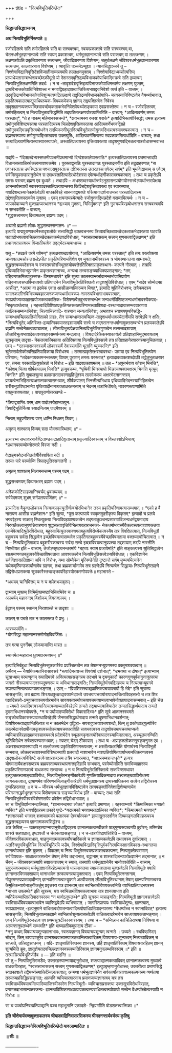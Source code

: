 +++
title = "नित्यविभूतिपरिच्छेदः"

+++


**सिद्धान्तसिद्धाञ्जनम्**

**अथ नित्यविभूतिर्निरूप्यते ॥**

 रजोरहितत्वे सति तमोरहितत्वे सति वा सत्त्ववत्त्वम्, स्वयम्प्रकाशत्वे सति सत्त्ववत्त्वम् वा, चेतनधर्मभूतज्ञानान्यत्वे सति स्वयम् प्रकाशत्वम्, धर्मभूतज्ञानान्यत्वे सति पराक्त्वम् वा तल्लक्षणम् । लक्षणत्रयेऽति प्रकृतिवारणाय सत्यन्तम्, जीवादिवारणाय विशेप्यम्; चतुर्थलक्षणे जीवेश्वरधर्मभूतज्ञानवारणाय सत्यन्तम्, कालवारणाय विशेष्यम् । व्यावृत्तिः पञ्चमेऽप्यूह्या । न्यायसिद्धाञ्जने तु –निश्शेषाविद्यानिवृत्तिदेशविजातीयान्यस्वमपि तल्लक्षणमुक्तम् । निश्शेषाविद्याध्वम्सोत्पत्तिम् प्रत्याधेयतासम्बन्धेनावच्छेदकीभूतो यो देशस्तदवृत्तिद्रव्यविभाजकोपाधिमद्भिन्नत्वे सति द्रव्यत्वम् नित्यविभूतिलक्षणमिति तदर्थः । न च -तादृशदेशवृत्तिद्रव्यविभाजकोपाधिमत्त्वमेव लक्षणम् युक्तम्,
द्रव्यविभाजकोपाधिनिवेशाच्च न भगवद्विग्रहादावव्याप्तिरित्यभावद्वयनिवेशो व्यर्थ इति – वाच्यम् । तदवृत्तिद्रव्यविभाजकोपाधिशून्यत्वघटितलक्षणे तद्वृत्तिद्रव्यविभाजकोपाधि- मत्त्वस्यानिविष्टत्वेन वैयर्थ्याभावात्, प्रकृतित्वकालत्वाद्युपाधिपञ्चक-विषयकमेकम् ज्ञानम् तद्व्यक्तित्वेन निवेश्य तादृशज्ञानव्यक्त्यवच्छिन्नावच्छेदकताकभेदनिवेशवैयर्थ्यशङ्काया एवाप्रसक्तेश्च । न च – रजोरहितत्वम् तमोरहितत्वम् च नित्यविभूतावसिद्धमिति तद्घटितलक्षणयोरव्याप्तिरिति – वाच्यम्; \*आदित्यवर्णम् तमसः परस्तात्\*, \*ते ह नाकम् महिमानस्सचन्ते\*, \*क्षयन्तमस्य रजसः पराके\* इत्यादिभिस्तयोस्सिद्धेः; तमस इत्यस्य तमोगुणविशिष्टपरतया परस्तादित्यस्य भिन्नदेशवृत्तित्वपरतया आदित्यवर्णेभगवद्विग्रहे तमोगुणवद्भिन्नवृत्तित्वबोधनेन तदधिकरणीभूतनित्यविभूतेस्तमोगुणवद्भिन्नत्वस्यावश्यकत्वात् । न च – ब्रह्मस्वरूपस्य तमोगुणवद्भिन्नत्वपरा उक्तश्रुतिः, आदित्यवर्णमित्यस्य स्वप्रकाशमित्यर्थादिति – वाच्यम्; तथा सत्यादित्यवर्णमित्यस्यास्वारस्यापत्तेः, अस्तातिप्रत्ययस्य वृत्तित्वपरतया तादृशगुणवद्भिन्नत्वमात्रबोधासम्भवाच्च ॥

यद्यपि – \*दिक्छब्देभ्यस्सप्तमीपञ्चमीप्रथमाभ्यो दिग्देशकालेष्वस्तातिः\* इत्यस्तातिप्रत्ययस्य प्रथमान्तादपि विधानसत्त्वान्निरर्थकत्वमावश्यकमेव । पुरस्ताद्वसतिः पुरस्तादागतः पुरस्ताद्रमणीय इति तदुदाहरणात् \*स  
एवाधस्तात्स उपरिष्टात्स पश्चात्सपुरस्तात्स दक्षिणतस्स उत्तरतस्स एवेदम् सर्वम्\* इति भूमविद्यायाम् स एवेदम् सर्वमित्युपसम्हारानुरोधेन स एवाधस्तादित्यादेरधोदेशस्स एवेत्यर्थाङ्गीकारावश्यकत्वात् । तथा च प्रकृतेऽपि तमसः परत्वम् ब्रह्मण एव बुध्यते । तथाऽपि –
अधश्शब्दस्यार्थान्तरेऽनुशासनप्रयोगयोस्सत्त्वेऽप्यर्थान्तरापेक्षया आनन्तर्यरूपार्थे स्वारस्यवदस्तातिप्रत्ययान्तस्य किञ्चिद्देशवृत्तित्वपरत्व एव स्वारस्यात्, गवादिशब्दस्यानेकार्थत्वेऽपि बाधकविरहे सास्नावद्व्यक्तेः परित्यागादर्शनात्तमसः परस्तादित्यस्य तद्देशवृत्तित्वपरत्वमेव युक्तम् । एवम् क्षयन्तमस्येत्यादेः रजोगुणवद्भिन्नदेशे वसन्तमित्यर्थः । न च – जापकोपाख्याने मुक्तप्राप्यस्थानस्य \*द्वाभ्याम् मुक्तम्, त्रिभिर्मुक्तम्\* इति गुणत्रयविरहबोधनात्तत्र सत्त्ववत्त्वमपि न सम्भवतीति – वाच्यम्;  
\*शुद्धसत्त्वमयम् दिव्यमक्षरम् ब्रह्मणः पदम् ।

अथातो ब्रह्मणो लोकः शुद्धसत्त्वस्सनातनः ॥\* —  
इत्यादि पाद्मपुराणवचनैस्तादृशलोके सत्त्वसिद्धौ उक्तवचनस्य त्रित्वावच्छिन्नावच्छेदकताकभेदपरतया घटवति घटपटोभयत्वावच्छिन्नावच्छेदकताकभेदवदविरोधात्, \*स्वसत्ताभासकम् सत्त्वम् गुणसत्त्वाद्विलक्षणम्\* इति प्रधानगतसत्त्वस्य विजातीयत्वेन तद्वद्भेदस्याबाधाच्च ॥

यत्तु – \*तदक्षरे परमे व्योमन्\* इत्यक्षरशब्दप्रयोगात्, \*आदित्यवर्णम् तमसः परस्तात्\* इति तमः परत्वोक्त्या चाव्यक्ततमसोरन्तरालेऽधीतः प्रकृतिपरिणामविशेष एव मुक्तानामीश्वरस्य त्र भोगस्थानतया आम्नायते; शुद्धसत्त्वव्यपदेशस्य च रजस्तमसोरभिभूततयोपपत्तेरतिरिक्ताप्राकृतस्थान- कल्पने गौरवात् । तत्रापि पृथिव्यादिभेदाभ्युपगमेन प्राकृतत्वज्ञानाच्च, अन्यथा तत्त्वसङ्ख्याधिक्यप्रसङ्गात्; \*तम् षड्विम्शकमित्याहुस्सप्त- विम्शमथापरे\* इति श्रुत्या कालस्यान्तर्भावानन्तर्भावाभिप्रायेण षड्विम्शत्वसप्तविम्शत्वयोः प्रतिपादनेन नित्यविभूतेरतिरिक्तत्वे तादृशश्रुतिविरोधात् । एवम् \*सदेव सोम्येदमग्र आसीत्\*, \*आत्मा वा इदमेक एवाग्र आसीन्नान्यत्किञ्चन मिषत्\*, इत्यादि श्रुतिविरोधश्च; तत्रैकपदस्य समानकालीनविभिन्नव्यवहारजनकजन्यधर्माभावरूप-नामरूपविभागाभावपरत्वात्, स्वाप्रयोज्यव्यवहारप्रयोजकत्वकालिक- विशेषणत्वैतदुभयसम्बन्धेन जन्यधर्मविशिष्टजन्यधर्माभावस्यैकपद- निष्कृष्टार्थत्वात् । महत्त्वादिविशिष्टप्रकृतिगतसततपरिणामरूपाविशदा-वस्थामादायासम्भववारणाय कालिकसम्बन्धनिवेशः; चित्त्वाचित्त्वादि- वारणाय जन्यत्वनिवेशः; अभावश्च स्वाश्रयपृथक्सिद्धि-सम्बन्धावच्छिन्नप्रतियोगिताको ग्राह्यः, तेन सम्बन्धान्तरावच्छिन-तादृशधर्माभावस्येदानीमपि सत्त्वेऽपि न क्षतिः, \*नित्यविभूतेर् अतिरिक्त-द्रव्यात्मिकायास्तद्दशायामपि सत्त्वे च तद्गतानन्तधर्माणामुक्तसम्बन्धेन प्रलयकालेऽपि ब्रह्मणि सत्त्वेनैकत्वव्याघातात् । लीलाविभूत्यपेक्षयानित्यविभूतेस्त्रिगुणत्वेन तत्सत्तादशायाम् लीलाविभूत्यभावादेकत्वव्यवहारसमर्थनस्य मन्दत्वात् । वियदादेरेकैकस्याकार्यत्वे प्रतिज्ञाहानिमुद्भावयताम् सूत्रकृताम् तादृशा- नेकतत्त्वात्मिकाया अतिरिक्ताया नित्यविभूतेस्सत्त्वे तत्र प्रतिज्ञाहानेरवारणस्यानुचितत्वात् । एवम् – \*एतस्मादात्मनस्सर्वे लोकास्सर्वे देवास्सर्वाणि भूतानि व्युच्चरन्ति\* इति श्रुतेस्सर्वलोकोत्पत्तिप्रतिपादिकाया विरोधश्च । तस्मात्प्रकृतेरक्षरत्वावस्था- पन्नाया एव नित्यविभूतिरूपेण परिणामः; \*तदेकमव्यक्तमनन्तरूपम् विश्वम् पुराणम् तमसः परस्तात्\* इत्यादावव्यक्तशब्दोऽपि तद्धेतुभूताक्षरपर एव, तमसः परस्तादित्युक्तेरतो न विरोधः – इति यादवप्रकाशमतम् ॥ तन्न – \*अपुनर्भवाय कोशम् भिनत्ति\*, \*कोशम् भित्वा शीर्षकपालम् भिनत्ति\* इत्युपक्रम्य, \*पृथिवी भिनत्त्यापो भिन्नत्त्यव्यक्तमक्षरम् भिनत्ति मृत्युम् भिनत्ति\* इति सुबालश्रुत्या ब्रह्माण्डतदावरणाद्वहिर्भूतस्य तल्लोकस्य अक्षरभेदनानन्तरम् प्राप्यत्वेनाभिहितस्याक्षरात्मकत्वासम्भवात्, शीर्षकपालम् भिनत्तीत्यभिधाय पृथिव्यादिभेदनस्याभिहितत्वेन शरीरानुप्रविष्टानामेव पृथिव्यादीनामव्यक्ताक्षरतमसाम् च भेदनम् तत्राभिधीयते; नावरणरूपाणामिति वक्तुमशक्यत्वात् । पाद्मपुराणोत्तरखण्डे –

\*त्रिपाद्व्याप्तिः परम् धाम पादोऽस्येहाभवत्पुनः ।  
त्रिपाद्विभूतिर्नित्या स्यादनित्यम् पादमैश्वरम् ॥

नित्यम् तद्रूपमीशस्य परम् धाम्नि स्थितम् शिवम् ।

अमृतम् शाश्वतम् दिव्यम् सदा यौवनमास्थितम् ॥\* –

इत्यारभ्य सप्तावरणावेष्टिताण्डकटाहादिवृत्तान्तम् प्रकृत्यादिस्वरूपम् च विस्तरशोऽभिधाय;  
\*प्रधानपरमव्योम्नोरन्तरे विरजा नदी ।

वेदाङ्गस्वेदजनिततोर्यैर्विस्राविता नदी ॥  
तस्याः पारे परव्योम्नि त्रिपाद्भूतिस्सनातनी ।

अमृतम् शाश्वतम् नित्यमनन्तम्म् परमम् पदम् ॥

शुद्धसत्त्वमयम् दिव्यमक्षरम् ब्रह्मणः पदम् ।

अनेककोटिसाहस्राग्निवर्चम् ध्रुवमव्ययम् ॥  
सर्ववेदमयम् शुभ्रम् सर्गप्रलयवर्जितम् ॥\* –

इत्यादिना वैकुण्ठलोकस्य नित्यत्वप्रकृत्युत्तीर्णत्वयोरभिधानेन तस्य प्रकृतिपरिणामत्वासम्भवात् । \*एको ह वै नारायण आसीन्न ब्रह्मनेशानः\* इति श्रुत्या, \*पुरा कल्पापाये स्वकृतमुदरीकृत्य विकृतम्\* इत्यादौ च प्रलये भगवद्देहस्य साक्षात् स्थित्युक्त्या नित्यविग्रहावश्यकत्वेन तद्गताकुञ्चनप्रसारणादिजन्यधर्मद्वयमादाय निरुक्तैकत्वानुपपत्तिवारणाय शुद्धसत्त्वावृत्तिविभिन्नव्यवहारजनका- नेकधर्माभावस्यैवैकत्वरूपत्वावश्यकतया एकमेवेत्यादिश्रुतेरविरोधात्, बहुस्यामित्युत्तरवाक्यगतबहुत्वविरोध्येकत्वस्यैव तत्र विवक्षितत्वात्, नित्यविभूतौ बहुत्वस्य सर्वदा सिद्धत्वेन इच्छाविषयत्वासम्भवेन
प्रकृतिगतबहुत्वस्यैवेच्छाविषयताया वक्तव्यत्वोचितत्वात् ॥ न च – नित्यविभूतिमादाय बहुशरीरकत्वस्य सर्वदा सत्त्वे इच्छाविषयत्वानुपपत्त्या तद्दशायाम् तदपि नास्तीति निश्चीयत इति – वाच्यम्; तेजोऽप्सृष्ट्यनन्तरमपि \*बह्व्यः स्याम प्रजायेमहि\* इति सङ्कल्पस्य श्रुतिसिद्धत्वेन स्रक्ष्यमाणगतबहुत्वस्यैवेच्छाविषयताया आवश्यकत्वेन नित्यविभूतिसत्त्वेऽप्यविरोधात् । एकविज्ञानेन सर्वविज्ञानप्रतिज्ञाया अपि न विरोधः, यथा सोम्यैकेन मृत्पिण्डेनेति दृष्टान्ते सर्वम् मृण्मयमित्यनेन यथैकमृत्पिण्डकार्याणामेव ग्रहणम्, तथा ब्रह्मकार्याणामेव तत्र ग्रहणेऽपि नित्यत्वेन सिद्धायाः नित्यविभूतेरग्रहणे तद्विरोधाप्रसक्त्या सूत्रकारैस्तच्छङ्कापरिहारयोरकरणोपपत्तेः॥ महाभारते –

\*अभयम् चानिमित्तम् च न च क्लेशभयावृतम् ।

द्वाभ्याम् मुक्तम् त्रिभिर्मुक्तमष्टाभिस्त्रिभिरेव च ॥  
अप्रधर्षम् महानन्दम् विशोकम् विगतक्लमम् ।

ईदृशम् परमम् स्थानम् निराशास्ते च तादृशाः ॥

कालम् स पचते तत्र न कालस्तत्र वै प्रभुः ।

आरण्यपर्वणि –  
\*योगसिद्धा महात्मानस्तमोमोहविवर्जिताः ।

तत्र गत्या पुनर्नेमम् लोकमायान्ति भारत ॥

स्थानमेतन्महाराज ध्रुवमक्षरमव्ययम् ॥\*

इत्यादिभिर्बहुधा नित्यविभूतेस्सूत्रकारैरेव प्रपश्चितत्वेन तत्र तेषामनभ्युपगमस्य वक्तुमशक्यत्वात् ॥  
अथैवम् — नैयायिकमतनिरासावसरे \*रूपादिमत्त्वाच्च विपर्ययो दर्शनात्\*, \*उभयथा च दोषात्\* इत्याभ्याम् सूत्राभ्याम् परमाणूनाम् रूपादिमत्त्वे अनित्यत्वप्रसङ्गस्य तदभावे च द्व्यणुकादौ कारणगुणपूर्वकगुणानुत्पत्त्या जगतो नीरूपत्वापादनरूपदूषणस्य च अभिधानासङ्गतिः; नित्यविभूतेर्भगवद्विग्रहस्य च नित्यत्वाभ्युपगमे रूपस्यानित्यत्वव्याप्यताभङ्गात् । एवम् – \*प्रियशिरस्त्वाद्यप्राप्तिरुपचयापचयौ हि भेदे\* इति सूत्रस्य चासङ्गतिः; तत्र ब्रह्मणः शिरःपक्षपुच्छाद्यवयवभेदवत्त्वे उपचयापचययोरापादनान्नित्यविग्रहसत्त्वे च तत्र शिरः पक्षादिसत्त्वे-ऽप्युपचयापचययोरभावेन सावयवत्वस्योपचयापचयव्याप्यत्वाभावेनोक्तापादनासम्भवात् – इति चेन्न ॥ स्वमते रूपादिमत्त्वस्यानित्यत्वव्याप्यताविरहेऽपि तन्मते तद्व्याप्यत्वाविघातेन तन्मतसिद्धार्थमादाय तन्मते दूषणाभिधानस्योपपत्तेः, \*न च पर्यायादप्यविरोधो विकारादिभ्यः\* इति सूत्रे आत्मनस्स्वमते सङ्कोचविकासरूपावस्थाविरहेऽपि जैनमतसिद्धार्थमादाय तन्मते दूषणाभिधानदर्शनात्; प्रियशिरस्त्वाद्यप्राप्तिरित्यत्र च न कालभेदेन वृद्धिहा- सपरावुपचयापचयशब्दौ, किम् तु प्रकोष्ठाड्गुल्योरिव कालभेदानपेक्षपीनत्वकृशत्वरूपोपचयापचयपराविति सावयवत्वस्य तादृशोपचयापचयव्याप्यत्वे व्यभिचारविरहाद्ब्रह्मणस्सावयवत्वे प्रदेशभेदेन स्थूलत्वकृशत्वयोरेवापादनस्याभिमतत्वात्, अस्थूलमनण्विति श्रुतिविरोधेन तत्रेष्टापत्त्यसम्भवात् । स्पष्टम् चेदम् टीकायाम् । तथा च -अप्राकृतलोकस्सूत्रकृदनुमत एव । अक्षरशब्दस्वारस्यादपि न तल्लोकस्य प्रकृतिपरिणामरूपत्वम्; न क्षरतीत्यक्षरमिति योगार्थस्य नित्यविभूतौ सम्भवात्, लोकत्वरूपावस्थाविशिष्टस्यापि प्रलयादौ नाशाभावेन नाशप्रतियोगितापर्याप्त्यनधिकरणत्वस्य तादृशलोकत्वविशिष्टे सत्त्वेनाक्षरशब्दस्य तत्रैव स्वारस्यात्, \*अक्षरमम्बरान्तधृतेः\* इत्यत्र योगमादायैवाक्षरशब्दस्य ब्रह्मपरताव्यवस्थापनात्तद्वदिहापि सम्भवात्, परमेव्योमन्निति समभिव्याहारस्य प्रकृतिपरिणामपरत्वे बाधकस्य सत्त्वाच्च ॥ न च नित्यविभूतेरतिरिक्तत्वे सप्तविम्शमथापर इत्युक्ततत्त्वसङ्ख्याविरोधः, नित्यविभूतेरनङ्गीकारेऽपि गुणक्रियादिकमादाय तत्त्वसङ्ख्याविरोधस्य जागरूकत्वात्, द्रव्याणमेव परिगणनमित्यङ्गीकारेऽपि धर्मभूतज्ञानस्य द्रव्यस्याधिकस्य सत्त्वेन तद्विरोधस्य दुष्परिहरत्वात् ॥ न च – जीवस्य धर्मभूतज्ञानविशिष्टत्वेन तत्त्वपङ्क्तौनिवेशाद्विशेष्याणामेव परिगणनाद्धर्मभूतज्ञानस्य विशेषणत्वान्न सङ्ख्याविरोध इति – वाच्यम्; तथा सति नित्यविभूतेरपीश्वरविशेषणतयैव प्रवेशेन तद्विरोधाभावात् ॥  
सा च विभूतिर्ज्ञानानन्दात्मिका, \*ज्ञानानन्दमया लोकाः\* इत्यादि प्रमाणात् । रहस्याम्नाये \*किमात्मिका भगवतो व्यक्तिः\* इति भगवद्विग्रहस्य प्रकारे पृष्टे-\*यदात्मको भगवाम्स्तदात्मिका व्यक्तिः\*; \*किमात्मको भगवान्\* \*ज्ञानात्मको भगवान् शक्त्यात्मको बलात्मक ऐश्वर्यात्मकः\* इत्याद्युत्तरदर्शनेन दिव्यमङ्गलविग्रहरूपस्य शुद्धसत्त्वद्रव्यस्य ज्ञानात्मकत्वसिद्धेश्च ॥  
अत्र केचित् — उक्तरहस्याम्नायानुरोधाद्विग्रहस्य ज्ञानात्मकत्वस्वीकारे षाड्गुण्यरूपत्वमपि दुर्वारम्; तस्मिन्नेव शास्त्रे सहपाठात्, इष्टापत्तौ च चेतनत्वप्रसङ्गात् । न च-तत्रापीष्टापत्तिरिति – वाच्यम्, जीवेश्वरविकल्पबाधात्, षाड्गुण्यात्मकत्वस्यौपचारिकत्वे च ज्ञानात्मकत्वेऽपि तथात्वस्य दुर्वारत्वात् । अतस्त्रिगुणविभूतिरिव नित्यविभूतिरपि जडैव, निश्शेषाविद्यानिवृत्तिपूर्वकनिरवधिकज्ञानविकास-स्थानतया ज्ञानत्वोपचार इति युक्तम् । विफलम् च नित्य विभूतेस्स्वयम्प्रकाशत्वकल्पनम्, नित्यमुक्तेश्वराणाम् सर्वविषयक- साक्षात्कारसत्त्वेन तेषाम् तेनैव तद्भानात्, बद्धानाम् च शास्त्रादिजन्यपरोक्षज्ञानेन तद्भानात् ॥ न चैवम् – जीवस्वरूपस्यापि स्वप्रकाशत्वम् न स्यात्, तस्यापि धर्मभूतज्ञानेनैव भानोपपत्तेरिति – वाच्यम्; सुषुप्त्यवस्थायाम् धर्मभूतज्ञानविरहेऽप्यात्मनो भासमानतया स्वप्रकाशताया युक्तत्वेऽपि नित्यविभूतेः क्वापि ज्ञानान्तरविगमदशायाम् भानाभावेन तत्कल्पनस्यायुक्तत्वात् । एवम् नित्यविभूतेरनन्तानाम् गोपुरमण्टपप्रासादादीनाम् ज्ञानपरिणामत्वाभ्युपगमे अल्पीयसाम् लीलाविभूतिस्थानाम् तेषाम् ज्ञानपरिणामत्वस्य कैमुतिकन्यायेनाङ्गीकर्तुम् प्रवृत्तस्य यत्र ज्ञानत्वम् तत्र स्वभिन्नार्थविषयकत्वमिति व्याप्तिप्रतिपादनपरस्य \*नाभाव उपलब्धेः\* इति सूत्रस्य, यत्र स्वभिन्नार्थविषयकत्वाभावः तत्र ज्ञानत्वाभाव इति व्यतिरेकव्याप्तिप्रतिपादनपरस्य \*न भावोऽनुपलब्धेः\* इति सूत्रस्य चासङ्गतिः; नित्यविभूतौ ज्ञानत्वसत्त्वेऽपि स्वभिन्नार्थविषयकत्वाभावेन व्याप्तिद्वयेऽपि व्यभिचारात् । जागरितप्रत्ययः स्वभिन्नार्थशून्यः, ज्ञानत्वात्, स्वाप्रज्ञानवत् -इत्यनुमाने बाधितत्वदोषजन्यत्वादिरूपोपाधिप्रतिपादनपरस्य \*वैधर्म्याच्च न स्वप्नादिवत्\* इत्यस्य चासङ्गतिः; नित्यविभूत्यात्मकज्ञाने स्वभिन्नार्थशून्यत्वसत्त्वेऽपि बाधितत्वादरेभावेन साध्यव्यापकताभङ्गात् । एवम् नित्यविभूतेरजडत्व एव प्रथमसूत्रटीकास्वारस्यम् । तथा च – \*सम्विन्नाम काचिन्निराश्रया निविषया वा अत्यन्तानुपलब्धेर्न सम्भवति\* इति भाष्यप्रतीकमुपादाय टीका –  
\*ननु कथम् विषयाश्रयशून्यज्ञानाभावः, स्वरूपज्ञानम् विषयाश्रयशून्यम् त्वन्मते । उच्यते । स्थविष्ठमिदम् चोद्यम्, किम् त्वयाज्ञातुरेव ज्ञानशब्दवाच्यस्याजडत्वनित्यत्वादिकम् विषयाश्रय-शून्यत्वम् नित्यत्वादिकम् च साध्यते, तत्सिद्धसाधनम् । यदि- ज्ञातृव्यतिरिक्तस्य ज्ञानस्य, तर्हि ज्ञातृव्यतिरिक्तम् विषयाश्रयरहितम् ज्ञानम् शून्यमिति ब्रूमः, ज्ञातृज्ञेयतदवच्छिन्नज्ञानस्वरूपव्यतिरिक्तम् ज्ञानमनुपलम्भनिरस्तम् ॥\* इति ॥ तस्मान्नित्यविभूतिर्जडैव ॥ — इति वदन्ति ॥  
परे तु – नित्यविभूतिरजडैव; उक्तरहस्याम्नायाद्यनुरोधात्, शक्त्याद्यात्मकत्वादिवत् ज्ञानात्मकत्वस्य मुख्यत्वे बाधकविरहात्, \*स्वसत्ताभासकम् सत्त्वम् गुणसत्त्वाद्विलक्षणम्\* इत्युपबृम्हणानुरोधाच्च; उक्तरीत्या प्रमाणसिद्धे स्वप्रकाशत्वे तद्वैयर्थ्यस्याकिञ्चित्करत्वात्; अन्यथा धर्मभूतज्ञानेनैव सर्वकार्योत्पत्तावात्मकल्पनस्य व्यर्थतया तस्याप्यप्रसिद्धिप्रसङ्गात्; आत्मनि व्यभिचारवारणाय प्रमाणजन्यज्ञानत्वम् यत्र तत्र स्वभिन्नार्थविषयत्वमित्यादिव्याप्तिस्वीकारेण नित्यविभूतौ- व्यभिचाराप्रसक्त्या उक्तसूत्रविरोधविरहात्, प्रमाणतदाभासान्यतरजन्य-
ज्ञानत्वविशिष्टसाध्यव्यापकत्वस्यबाधितत्वरूपोपाघौ सत्त्वेन वैधर्म्याच्चेत्यस्यापि न विरोधः ॥

सा च पञ्चोपनिषत्प्रतिपाद्यानि पञ्च महाभूतानि एकादशे- न्द्रियाणीति षोडशतत्त्वात्मिका ॥\*

**इति श्रीशेषार्यवम्शमुक्ताफलस्य श्रीयादवाद्रिनिवासरसिकस्य श्रीमदनन्तार्यवर्यस्य कृतिषु**

**सिद्धान्तसिद्धाञ्जनेनित्यविभूतिपरिच्छेदो यावत्सम्पादितः ॥**

**॥ श्रीः ॥**

**———————-**

</div>
